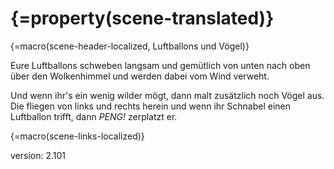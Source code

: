 # {=property(scene-translated)}

{=macro(scene-header-localized, Luftballons und Vögel)}

Eure Luftballons schweben langsam und gemütlich von unten nach oben über den Wolkenhimmel und werden dabei vom Wind verweht.

Und wenn ihr's ein wenig wilder mögt, dann malt zusätzlich noch Vögel aus.
Die fliegen von links und rechts herein und wenn ihr Schnabel einen Luftballon trifft, dann *PENG!* zerplatzt er.

{=macro(scene-links-localized)}


version: 2.101
